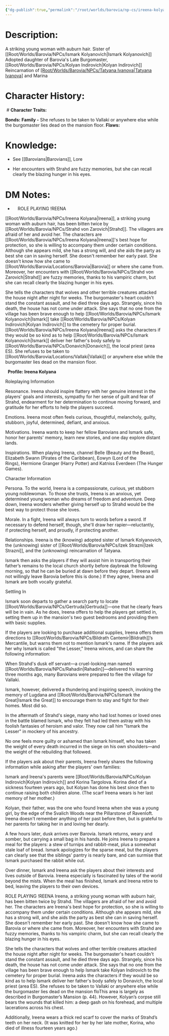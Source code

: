 ```yaml
---
{"dg-publish":true,"permalink":"/root/worlds/barovia/np-cs/ireena-kolyana/","tags":["Barovia"]}
---
```


# **Description:**

A striking young woman with auburn hair.
Sister of [[Root/Worlds/Barovia/NPCs/Ismark Kolyanovich\|Ismark Kolyanovich]]
Adopted daughter of Barovia's Late Burgomaster, [[Root/Worlds/Barovia/NPCs/Kolyan Indirovich\|Kolyan Indirovich]]
Reincarnation of [[Root/Worlds/Barovia/NPCs/Tatyana Ivanova\|Tatyana Ivanova]](original) and Marina
# **Character History:**

 # **Character Traits:** 

**Bonds:** **Family -** She refuses to be taken to Vallaki or anywhere else while the burgomaster lies dead on the mansion floor.
**Flaws:** 

# **Knowledge:**

-   See [[Barovians\|Barovians]], Lore

-   Her encounters with Strahd are fuzzy memories, but she can recall clearly the blazing hunger in his eyes.
# **DM Notes:**

-    
 
ROLE PLAYING !REENA

[[Root/Worlds/Barovia/NPCs/Ireena Kolyana\|Ireena]], a striking young woman with auburn hair, has been bitten twice by [[Root/Worlds/Barovia/NPCs/Strahd von Zarovich\|Strahd]]. The villagers are afraid of  her and avoid her. The characters are [[Root/Worlds/Barovia/NPCs/Ireena Kolyana\|Ireena]]'s best hope for protection, so she is willing to accompany them under certain conditions. Although she appears mild, she has a strong will, and she aids the party as best she can in saving herself. She doesn't remember her early past. She doesn't know how she came to [[Root/Worlds/Barovia/Locations/Barovia\|Barovia]] or where she came from. Moreover, her encounters with [[Root/Worlds/Barovia/NPCs/Strahd von Zarovich\|Strahd]] are fuzzy memories, thanks to his vampiric charm, but she can recall clearly the blazing hunger in his eyes. 

She tells the characters that wolves and other terrible creatures attacked the house night after night for weeks. The burgomaster's heart couldn't stand the constant assault, and he died three days ago. Strangely, since his death, the house has not come under attack. She says that no one from the village has been brave enough to help [[Root/Worlds/Barovia/NPCs/Ismark Kolyanovich\|Ismark]] take [[Root/Worlds/Barovia/NPCs/Kolyan Indirovich\|Kolyan Indirovich]] to the cemetery for proper burial. [[Root/Worlds/Barovia/NPCs/Ireena Kolyana\|Ireena]] asks the characters if they would be so kind as to help [[Root/Worlds/Barovia/NPCs/Ismark Kolyanovich\|Ismark]] deliver her father's body safely to [[Root/Worlds/Barovia/NPCs/Donavich\|Donavich]], the local priest (area ES). She refuses to be taken to [[Root/Worlds/Barovia/Locations/Vallaki\|Vallaki]] or anywhere else while the burgomaster lies dead on the mansion floor.

 
**Profile: Ireena Kolyana** 

Roleplaying Information 

Resonance. Ireena should inspire flattery with her genuine interest in the players' goals and interests, sympathy for her sense of guilt and fear of Strahd, endearment for her determination to continue moving forward, and gratitude for her efforts to help the players succeed. 

Emotions. Ireena most often feels curious, thoughtful, melancholy, guilty, stubborn, joyful, determined, defiant, and anxious. 

Motivations. Ireena wants to keep her fellow Barovians and Ismark safe, honor her parents' memory, learn new stories, and one day explore distant lands. 

Inspirations. When playing Ireena, channel Belle (Beauty and the Beast), Elizabeth Swann (Pirates of the Caribbean), Eowyn (Lord of the Rings), Hermione Granger (Harry Potter) and Katniss Everdeen (The Hunger Games). 

Character Information 

Persona. To the world, Ireena is a compassionate, curious, yet stubborn young noblewoman. To those she trusts, Ireena is an anxious, yet determined young woman who dreams of freedom and adventure. Deep down, Ireena wonders whether giving herself up to Strahd would be the best way to protect those she loves. 

Morale. In a fight, Ireena will always turn to words before a sword. If necessary to defend herself, though, she'll draw her rapier—reluctantly, if protecting herself, and proudly, if protecting another. 

Relationships. Ireena is the (knowing) adopted sister of Ismark Kolyanovich, the (unknowing) sister of [[Root/Worlds/Barovia/NPCs/Izek Strazni\|Izek Strazni]], and the (unknowing) reincarnation of Tatyana. 

Ismark then asks the players if they will assist him in transporting their father’s remains to the local church shortly before daybreak the following morning, so that he can be buried at dawn before they depart. (Ireena will not willingly leave Barovia before this is done.) If they agree, Ireena and Ismark are both vocally grateful. 

Settling In 

Ismark soon departs to gather a search party to locate [[Root/Worlds/Barovia/NPCs/Gertruda\|Gertruda]]—one that he clearly fears will be in vain. As he does, Ireena offers to help the players get settled in, setting them up in the mansion's two guest bedrooms and providing them with basic supplies. 

If the players are looking to purchase additional supplies, Ireena offers them directions to [[Root/Worlds/Barovia/NPCs/Bildrath Cantemir\|Bildrath]]’s Mercantile, but warns them not to mention Ismark's name. If the players ask her why Ismark is called "the Lesser," Ireena winces, and can share the following information: 

When Strahd's dusk elf servant—a cruel-looking man named [[Root/Worlds/Barovia/NPCs/Rahadin\|Rahadin]]—delivered his warning three months ago, many Barovians were prepared to flee the village for Vallaki. 

Ismark, however, delivered a thundering and inspiring speech, invoking the memory of Lugdana and [[Root/Worlds/Barovia/NPCs/Ismark the Great\|Ismark the Great]] to encourage them to stay and fight for their homes. Most did so. 

In the aftermath of Strahd's siege, many who had lost homes or loved ones in the battle blamed Ismark, who they felt had led them astray with his foolish fantasies of heroism and valor. They now call him "Ismark the Lesser" in mockery of his ancestry. 

No one feels more guilty or ashamed than Ismark himself, who has taken the weight of every death incurred in the siege on his own shoulders—and the weight of the rebuilding that followed. 

If the players ask about their parents, Ireena freely shares the following information while asking after the players' own families: 

Ismark and Ireena's parents were [[Root/Worlds/Barovia/NPCs/Kolyan Indirovich\|Kolyan Indirovich]] and Korina Targolova. Korina died of a sickness fourteen years ago, but Kolyan has done his best since then to continue raising both children alone. (The scarf Ireena wears is her last memory of her mother.) 

Kolyan, their father, was the one who found Ireena when she was a young girl, by the edge of the Svalich Woods near the Pillarstone of Ravenloft. Ireena doesn't remember anything of her past before then, but is grateful to her parents for taking her in and loving her dearly. 

A few hours later, dusk arrives over Barovia. Ismark returns, weary and somber, but carrying a small bag in his hands. He joins Ireena to prepare a meal for the players: a stew of turnips and rabbit-meat, plus a somewhat stale loaf of bread. Ismark apologizes for the sparse meal, but the players can clearly see that the siblings' pantry is nearly bare, and can surmise that Ismark purchased the rabbit while out. 

Over dinner, Ismark and Ireena ask the players about their interests and lives outside of Barovia. Ireena especially is fascinated by tales of the world beyond the mists. When the meal has finished, Ismark and Ireena retire to bed, leaving the players to their own devices. 

ROLE PLAYING !REENA
Ireena, a striking young woman with auburn hair, has been bitten twice by Strahd. The villagers are afraid of her and avoid her. The characters are Ireena's best hope for protection, so she is willing to accompany them under certain conditions. Although she appears mild, she has a strong will, and she aids the party as best she can in saving herself. She doesn't remember her early past. She doesn't know how she came to Barovia or where she came from. Moreover, her encounters with Strahd are fuzzy memories, thanks to his vampiric charm, but she can recall clearly the blazing hunger in his eyes. 

She tells the characters that wolves and other terrible creatures attacked the house night after night for weeks. The burgomaster's heart couldn't stand the constant assault, and he died three days ago. Strangely, since his death, the house has not come under attack. She says that no one from the village has been brave enough to help Ismark take Kolyan Indirovich to the cemetery for proper burial. Ireena asks the characters if they would be so kind as to help Ismark deliver her father's body safely to Donavich, the local priest (area ES). She refuses to be taken to Vallaki or anywhere else while the burgomaster lies dead on the mansion floThis area is largely as described in Burgomaster’s Mansion (p. 44). However, Kolyan’s corpse still bears the wounds that killed him: a deep gash on his forehead, and multiple lacerations across his chest. 

Additionally, Ireena wears a thick red scarf to cover the marks of Strahd’s teeth on her neck. (It was knitted for her by her late mother, Korina, who died of illness fourteen years ago.) 

